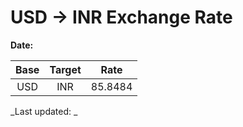 # USD → INR Exchange Rate

**Date:** 

| Base | Target | Rate  |
|:----:|:------:|:-----:|
| USD  | INR    | 85.8484 |

_Last updated: _